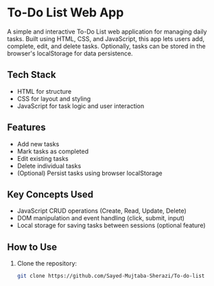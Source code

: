 # To-Do List Web App

A simple and interactive To-Do List web application for managing daily tasks. Built using HTML, CSS, and JavaScript, this app lets users add, complete, edit, and delete tasks. Optionally, tasks can be stored in the browser's localStorage for data persistence.

## Tech Stack

- HTML for structure
- CSS for layout and styling
- JavaScript for task logic and user interaction

## Features

- Add new tasks
- Mark tasks as completed
- Edit existing tasks
- Delete individual tasks
- (Optional) Persist tasks using browser localStorage

## Key Concepts Used

- JavaScript CRUD operations (Create, Read, Update, Delete)
- DOM manipulation and event handling (click, submit, input)
- Local storage for saving tasks between sessions (optional feature)

## How to Use

1. Clone the repository:

   ```bash
   git clone https://github.com/Sayed-Mujtaba-Sherazi/To-do-list
